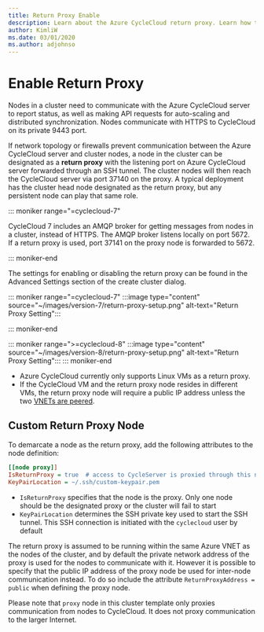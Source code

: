 ```yaml
---
title: Return Proxy Enable
description: Learn about the Azure CycleCloud return proxy. Learn how to designate a cluster node as a return proxy with listening ports on CycleCloud server forwarded through an SSH tunnel.
author: KimliW
ms.date: 03/01/2020
ms.author: adjohnso
---
```


# Enable Return Proxy

Nodes in a cluster need to communicate with the Azure CycleCloud server to
report status, as well as making API requests for auto-scaling and distributed
synchronization. Nodes communicate with HTTPS to CycleCloud on its private 9443 port.

If network topology or firewalls prevent communication between the Azure
CycleCloud server and cluster nodes, a node in the cluster can be designated as
a **return proxy** with the listening port on Azure CycleCloud server forwarded
through an SSH tunnel. The cluster nodes will then reach the CycleCloud server
via port 37140 on the proxy. A typical deployment has the cluster
head node designated as the return proxy, but any persistent node can play that
same role.

::: moniker range="=cyclecloud-7"

CycleCloud 7 includes an AMQP broker for getting messages from nodes in a cluster, instead of HTTPS.
The AMQP broker listens locally on port 5672. If a return proxy is used, port 37141 on the proxy node is forwarded to 5672.

::: moniker-end

The settings for enabling or disabling the return proxy can be found in the
Advanced Settings section of the create cluster dialog. 

::: moniker range="=cyclecloud-7"
:::image type="content" source="~/images/version-7/return-proxy-setup.png" alt-text="Return Proxy Setting":::

::: moniker-end

::: moniker range=">=cyclecloud-8"
:::image type="content" source="~/images/version-8/return-proxy-setup.png" alt-text="Return Proxy Setting":::
::: moniker-end

- Azure CycleCloud currently only supports Linux VMs as a return proxy.
- If the CycleCloud VM and the return proxy node resides in different VMs, the
  return proxy node will require a public IP address unless the two [VNETs are
  peered](/azure/virtual-network/virtual-network-peering-overview).


## Custom Return Proxy Node

To demarcate a node as the return proxy, add the following attributes to the
node definition:

``` ini
[[node proxy]]
IsReturnProxy = true  # access to CycleServer is proxied through this node
KeyPairLocation = ~/.ssh/custom-keypair.pem
```

- `IsReturnProxy` specifies that the node is the proxy. Only one node should be
  the designated proxy or the cluster will fail to start
- `KeyPairLocation` determines the SSH private key used to start the SSH tunnel.
  This SSH connection is initiated with the `cyclecloud` user by default

The return proxy is assumed to be running within the same Azure VNET as the
nodes of the cluster, and by default the private network address of the proxy is
used for the nodes to communicate with it. However it is possible to specify
that the public IP address of the proxy node be used for inter-node
communication instead. To do so include the attribute `ReturnProxyAddress =
public` when defining the proxy node.

Please note that `proxy` node in this cluster template only proxies
communication from nodes to CycleCloud. It does not proxy communication to the
larger Internet.

